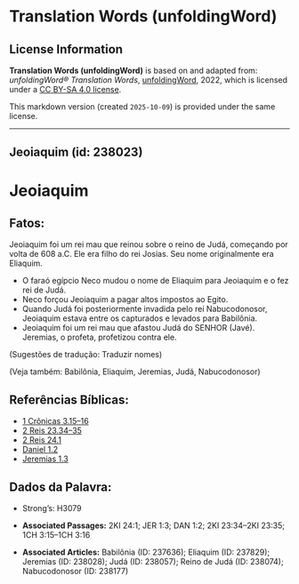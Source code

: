 # Translation Words (unfoldingWord)

## License Information

**Translation Words (unfoldingWord)** is based on and adapted from: _unfoldingWord® Translation Words_, [unfoldingWord](https://unfoldingword.org/utw), 2022, which is licensed under a [CC BY-SA 4.0 license](https://creativecommons.org/licenses/by-sa/4.0/legalcode.en).

This markdown version (created `2025-10-09`) is provided under the same license.



--------------------------------

## Jeoiaquim (id: 238023)

Jeoiaquim
=========

Fatos:
------

Jeoiaquim foi um rei mau que reinou sobre o reino de Judá, começando por volta de 608 a.C. Ele era filho do rei Josias. Seu nome originalmente era Eliaquim.

* O faraó egípcio Neco mudou o nome de Eliaquim para Jeoiaquim e o fez rei de Judá.
* Neco forçou Jeoiaquim a pagar altos impostos ao Egito.
* Quando Judá foi posteriormente invadida pelo rei Nabucodonosor, Jeoiaquim estava entre os capturados e levados para Babilônia.
* Jeoiaquim foi um rei mau que afastou Judá do SENHOR (Javé). Jeremias, o profeta, profetizou contra ele.

(Sugestões de tradução: Traduzir nomes)

(Veja também: Babilônia, Eliaquim, Jeremias, Judá, Nabucodonosor)

Referências Bíblicas:
---------------------

* [1 Crônicas 3\.15–16](https://ref.ly/1Chr3:15-1Chr3:16)
* [2 Reis 23\.34–35](https://ref.ly/2Kgs23:34-2Kgs23:35)
* [2 Reis 24\.1](https://ref.ly/2Kgs24:1)
* [Daniel 1\.2](https://ref.ly/Dan1:2)
* [Jeremias 1\.3](https://ref.ly/Jer1:3)

Dados da Palavra:
-----------------

* Strong’s: H3079

* **Associated Passages:** 2KI 24:1; JER 1:3; DAN 1:2; 2KI 23:34–2KI 23:35; 1CH 3:15–1CH 3:16
* **Associated Articles:** Babilônia (ID: 237636); Eliaquim (ID: 237829); Jeremias (ID: 238028); Judá (ID: 238057); Reino de Judá (ID: 238074); Nabucodonosor (ID: 238177)

